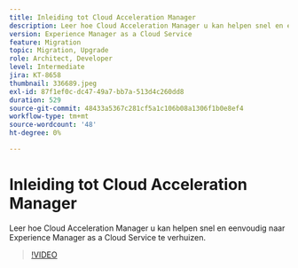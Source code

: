 ```yaml
---
title: Inleiding tot Cloud Acceleration Manager
description: Leer hoe Cloud Acceleration Manager u kan helpen snel en eenvoudig naar Experience Manager as a Cloud Service te verhuizen.
version: Experience Manager as a Cloud Service
feature: Migration
topic: Migration, Upgrade
role: Architect, Developer
level: Intermediate
jira: KT-8658
thumbnail: 336689.jpeg
exl-id: 87f1ef0c-dc47-49a7-bb7a-513d4c260dd8
duration: 529
source-git-commit: 48433a5367c281cf5a1c106b08a1306f1b0e8ef4
workflow-type: tm+mt
source-wordcount: '48'
ht-degree: 0%

---
```


# Inleiding tot Cloud Acceleration Manager

Leer hoe Cloud Acceleration Manager u kan helpen snel en eenvoudig naar Experience Manager as a Cloud Service te verhuizen.

>[!VIDEO](https://video.tv.adobe.com/v/3452720?quality=12&learn=on&captions=dut)
